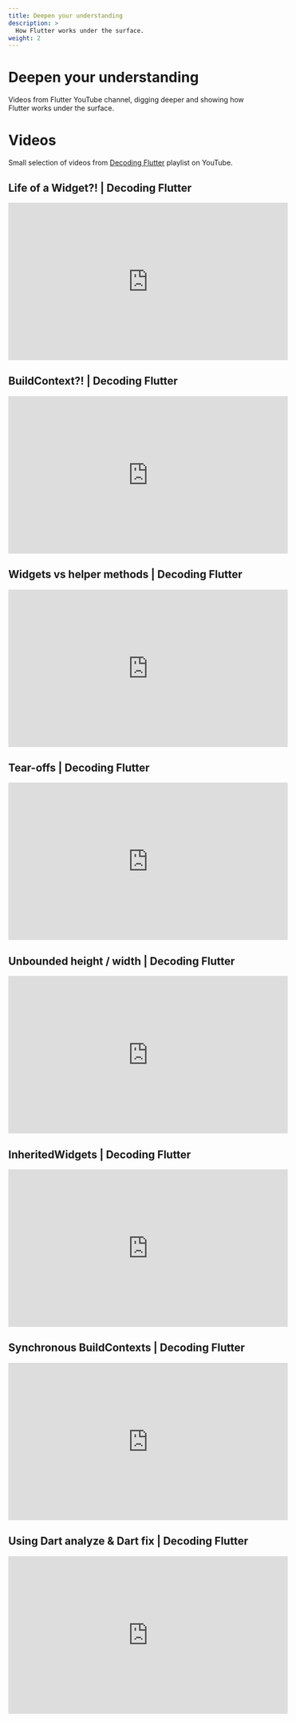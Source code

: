 ```yaml
---
title: Deepen your understanding
description: >
  How Flutter works under the surface.
weight: 2
---
```


# Deepen your understanding

Videos from Flutter YouTube channel, digging deeper and showing how Flutter
works under the surface.

# Videos

Small selection of videos from [Decoding Flutter](https://www.youtube.com/playlist?list=PLjxrf2q8roU1fRV40Ec8200rX6OuQkmnl) playlist on YouTube.

## Life of a Widget?! | Decoding Flutter

<iframe width="560" height="315" src="https://www.youtube-nocookie.com/embed/cyFM2emjbQ8?si=pbV5_ZJXBofuBR78" title="YouTube video player" frameborder="0" allow="accelerometer; autoplay; clipboard-write; encrypted-media; gyroscope; picture-in-picture; web-share" allowfullscreen></iframe>

## BuildContext?! | Decoding Flutter

<iframe width="560" height="315" src="https://www.youtube-nocookie.com/embed/rIaaH87z1-g?si=s5_zGnKLs__D2Yy1" title="YouTube video player" frameborder="0" allow="accelerometer; autoplay; clipboard-write; encrypted-media; gyroscope; picture-in-picture; web-share" allowfullscreen></iframe>

## Widgets vs helper methods | Decoding Flutter

<iframe width="560" height="315" src="https://www.youtube-nocookie.com/embed/IOyq-eTRhvo?si=TncNM7epR4sbmbjk" title="YouTube video player" frameborder="0" allow="accelerometer; autoplay; clipboard-write; encrypted-media; gyroscope; picture-in-picture; web-share" allowfullscreen></iframe>

## Tear-offs | Decoding Flutter

<iframe width="560" height="315" src="https://www.youtube-nocookie.com/embed/OmCaloD7sis?si=8vz6qCIk8PfMvSlD" title="YouTube video player" frameborder="0" allow="accelerometer; autoplay; clipboard-write; encrypted-media; gyroscope; picture-in-picture; web-share" allowfullscreen></iframe>

## Unbounded height / width | Decoding Flutter

<iframe width="560" height="315" src="https://www.youtube-nocookie.com/embed/jckqXR5CrPI?si=kXc3RvenLhe1kYv9" title="YouTube video player" frameborder="0" allow="accelerometer; autoplay; clipboard-write; encrypted-media; gyroscope; picture-in-picture; web-share" allowfullscreen></iframe>

## InheritedWidgets | Decoding Flutter

<iframe width="560" height="315" src="https://www.youtube-nocookie.com/embed/og-vJqLzg2c?si=KFoefYwS7EXjtm9u" title="YouTube video player" frameborder="0" allow="accelerometer; autoplay; clipboard-write; encrypted-media; gyroscope; picture-in-picture; web-share" allowfullscreen></iframe>

## Synchronous BuildContexts | Decoding Flutter

<iframe width="560" height="315" src="https://www.youtube-nocookie.com/embed/bzWaMpD1LHY?si=yRHMqNBLM2Bj5G5w" title="YouTube video player" frameborder="0" allow="accelerometer; autoplay; clipboard-write; encrypted-media; gyroscope; picture-in-picture; web-share" allowfullscreen></iframe>

## Using Dart analyze & Dart fix | Decoding Flutter

<iframe width="560" height="315" src="https://www.youtube-nocookie.com/embed/OBIuSrg_Quo?si=oAamDbYjxz7NE5Vn" title="YouTube video player" frameborder="0" allow="accelerometer; autoplay; clipboard-write; encrypted-media; gyroscope; picture-in-picture; web-share" allowfullscreen></iframe>

